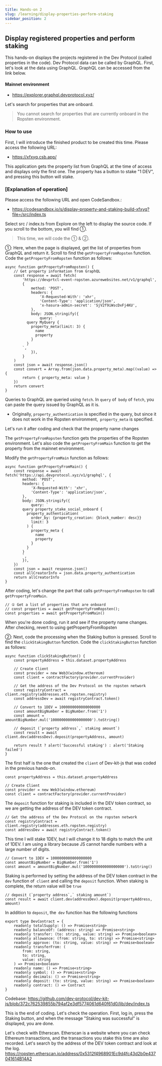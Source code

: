 ```yaml
---
title: Hands-on 2
slug: /learning/display-properties-perform-staking
sidebar_position: 2
---
```


## Display registered properties and perform staking

This hands-on displays the projects registered in the Dev Protocol (called properties in the code). Dev Protocol data can be called by GraphQL. First, let's look at the data using GraphQL. GraphQL can be accessed from the link below.

#### Mainnet environment

- https://explorer.graphql.devprotocol.xyz/

Let's search for properties that are onboard.

> You cannot search for properties that are currently onboard in the Ropsten environment.

### How to use

First, I will introduce the finished product to be created this time. Please access the following URL:

- https://xfxyq.csb.app/

This application gets the property list from GraphQL at the time of access and displays only the first one. The property has a button to stake "1 DEV", and pressing this button will stake.

### [Explanation of operation]

Please access the following URL and open CodeSandbox.:

- https://codesandbox.io/s/display-property-and-staking-build-xfxyq?file=/src/index.ts

Select src / index.ts from Explore on the left to display the source code.
If you scroll to the bottom, you will find ①.

> This time, we will code the ① & ②.

①: Here, when the page is displayed, get the list of properties from GraphQL and return it. Scroll to find the `getPropertyFromRopsten` function. Code the `getPropertyFromRopsten` function as follows:

```tsx
async function getPropertyFromRopsten() {
	// Get property information from GraphQL
	const response = await fetch(
		'https://devprtcl-event-ropsten.azurewebsites.net/v1/graphql',
		{
			method: 'POST',
			headers: {
				'X-Requested-With': 'xhr',
				'Content-Type': 'application/json',
				'x-hasura-admin-secret': 'SjV2f9iWscDxFj4KU',
			},
			body: JSON.stringify({
				query: `
          query MyQuery {
            property_meta(limit: 3) {
              name
              property
            }
          }
        `,
			}),
		}
	)
	const json = await response.json()
	const convert = Array.from(json.data.property_meta).map((value) => {
		return { property_meta: value }
	})
	return convert
}
```

Queries to GraphQL are queried using `fetch`. In `query` of` body` of `fetch`, you can paste the query issued by GraphQL as it is.

- Originally, `property_authentication` is specified in the query, but since it does not work in the Ropsten environment,` property_meta` is specified.

Let's run it after coding and check that the property name changes

The `getPropertyFromRopsten` function gets the properties of the Ropsten environment. Let's also code the `getPropertyFromMain` function to get the property from the mainnet environment.

Modify the `getPropertyFromMain` function as follows:

```tsx
async function getPropertyFromMain() {
	const response = await fetch('https://api.devprotocol.xyz/v1/graphql', {
		method: 'POST',
		headers: {
			'X-Requested-With': 'xhr',
			'Content-Type': 'application/json',
		},
		body: JSON.stringify({
			query: `
        query property_stake_social_onboard {
          property_authentication(
            order_by: {property_creation: {block_number: desc}}
            limit: 3
          ) {
            property_meta {
              name
              property
            }
          }
        }
        `,
		}),
	})
	const json = await response.json()
	const allCreatorInfo = json.data.property_authentication
	return allCreatorInfo
}
```

After coding, let's change the part that calls `getPropertyFromRopsten` to call` getPropertyFromMain`.

```tsx
// ① Get a list of properties that are onboard
// const properties = await getPropertyFromRopsten();
const properties = await getPropertyFromMain()
```

When you're done coding, run it and see if the property name changes.
After checking, revert to using getPropertyFromRopsten

②: Next, code the processing when the Staking button is pressed. Scroll to find the `clickStakingButton` function. Code the `clickStakingButton` function as follows:

```tsx
async function clickStakingButton() {
	const propertyAddress = this.dataset.propertyAddress

	// Create Client
	const provider = new Web3(window.ethereum)
	const client = contractFactory(provider.currentProvider)

	// Get the address of the Dev Protocol on the ropsten network
	const registryContract = client.registry(addresses.eth.ropsten.registry)
	const addressDev = await registryContract.token()

	// Convert to 1DEV = 1000000000000000000
	const amountBigNumber = BigNumber.from('1')
	const amount = amountBigNumber.mul('1000000000000000000').toString()

	// deposit (`property address`,` staking amount`)
	const result = await client.dev(addressDev).deposit(propertyAddress, amount)

	return result ? alert('Successful staking') : alert('Staking failed')
}
```

The first half is the one that created the `client` of Dev-kit-js that was coded in the previous hands-on.

```tsx
const propertyAddress = this.dataset.propertyAddress

// Create Client
const provider = new Web3(window.ethereum)
const client = contractFactory(provider.currentProvider)
```

The `deposit` function for staking is included in the DEV token contract, so we are getting the address of the DEV token contract.

```tsx
// Get the address of the Dev Protocol on the ropsten network
const registryContract = client.registry(addresses.eth.ropsten.registry)
const addressDev = await registryContract.token()
```

This time I will stake 1DEV, but I will change it to 18 digits to match the unit of 1DEV.
I am using a library because JS cannot handle numbers with a large number of digits.

```tsx
// Convert to 1DEV = 1000000000000000000
const amountBigNumber = BigNumber.from('1')
const amount = amountBigNumber.mul('1000000000000000000').toString()
```

Staking is performed by setting the address of the DEV token contract in the `dev` function of` client` and calling the `deposit` function. When staking is complete, the return value will be `true`

```tsx
// deposit (`property address`,` staking amount`)
const result = await client.dev(addressDev).deposit(propertyAddress, amount)
```

In addition to `deposit`, the` dev` function has the following functions

```tsx
export type DevContract = {
	readonly totalSupply: () => Promise<string>
	readonly balanceOf: (address: string) => Promise<string>
	readonly transfer: (to: string, value: string) => Promise<boolean>
	readonly allowance: (from: string, to: string) => Promise<string>
	readonly approve: (to: string, value: string) => Promise<boolean>
	readonly transferFrom: (
		from: string,
		to: string,
		value: string
	) => Promise<boolean>
	readonly name: () => Promise<string>
	readonly symbol: () => Promise<string>
	readonly decimals: () => Promise<string>
	readonly deposit: (to: string, value: string) => Promise<boolean>
	readonly contract: () => Contract
}
```

Codebase: https://github.com/dev-protocol/dev-kit-js/blob/372c762539855b794af2e3df5774061d640f61d0/lib/dev/index.ts

This is the end of coding. Let's check the operation.
First, log in, press the Staking button, and when the message "Staking was successful" is displayed, you are done.

Let's check with Etherscan. Etherscan is a website where you can check Ethereum transactions, and the transactions you stake this time are also recorded. Let's search by the address of the DEV token contract and look at the log.
https://ropsten.etherscan.io/address/0x5312f4968901Ec9d4fc43d2b0e437041614B14A2
